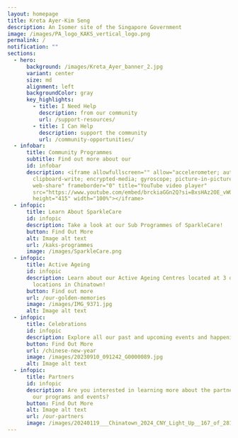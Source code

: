```yaml
---
layout: homepage
title: Kreta Ayer-Kim Seng
description: An Isomer site of the Singapore Government
image: /images/PA_logo_KAKS_vertical_logo.png
permalink: /
notification: ""
sections:
  - hero:
      background: /images/Kreta_Ayer_banner_2.jpg
      variant: center
      size: md
      alignment: left
      backgroundColor: gray
      key_highlights:
        - title: I Need Help
          description: from our community
          url: /support-resources/
        - title: I Can Help
          description: support the community
          url: /community-opportunities/
  - infobar:
      title: Community Programmes
      subtitle: Find out more about our
      id: infobar
      description: <iframe allowfullscreen="" allow="accelerometer; autoplay;
        clipboard-write; encrypted-media; gyroscope; picture-in-picture;
        web-share" frameborder="0" title="YouTube video player"
        src="https://www.youtube.com/embed/brckiaGGn2Q?si=BxsHAz2OE_vWOplH"
        height="415" width="100%"></iframe>
  - infopic:
      title: Learn About SparkleCare
      id: infopic
      description: Take a look at our Sub Programmes of SparkleCare!
      button: Find Out More
      alt: Image alt text
      url: /kaks-programmes
      image: /images/SparkleCare.png
  - infopic:
      title: Active Ageing
      id: infopic
      description: Learn about our Active Ageing Centres located at 3 different
        locations in Chinatown!
      button: Find out more
      url: /our-golden-memories
      image: /images/IMG_9371.jpg
      alt: Image alt text
  - infopic:
      title: Celebrations
      id: infopic
      description: Explore all our past and upcoming events and happenings!
      button: Find Out More
      url: /chinese-new-year
      image: /images/20230910_091242_G0000089.jpg
      alt: Image alt text
  - infopic:
      title: Partners
      id: infopic
      description: Are you interested in learning more about the partners who support
        our programs and events?
      button: Find Out More
      alt: Image alt text
      url: /our-partners
      image: /images/20240119___Chinatown_2024_CNY_Light_Up__167_of_281__min.jpg
---
```

